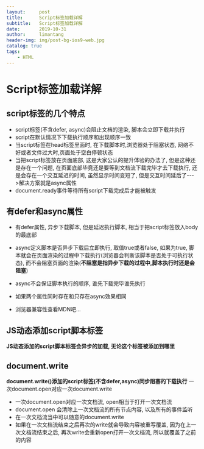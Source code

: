 ```yaml
---
layout:     post
title:      Script标签加载详解
subtitle:   Script标签加载详解
date:       2019-10-31
author:     limantang
header-img: img/post-bg-ios9-web.jpg
catalog: true
tags:
    - HTML
---
```



# Script标签加载详解

## script标签的几个特点

- script标签(不含defer, async)会阻止文档的渲染, 脚本会立即下载并执行
- script在默认情况下下载执行顺序和出现顺序一致
- 当script标签在head标签里面时, 在下载脚本时,浏览器处于阻塞状态, 网络不好或者文件过大时,页面处于空白停顿状态
- 当把script标签放在页面底部, 这是大家公认的提升体验的办法了, 但是这种还是存在一个问题, 在页面底部毕竟还是要等到文档流下载完毕才去下载执行, 还是会存在一个交互延迟的时间, 虽然显示时间变短了, 但是交互时间延后了--->解决方案就是async属性
- document.ready事件等待所有script下载完成后才能被触发

## 有defer和async属性

- 有defer属性, 异步下载脚本, 但是延迟执行脚本, 相当于把script标签放入body的最底部

- async定义脚本是否异步下载后立即执行, 取值true或者false, 如果为true, 脚本就会在页面渲染的过程中下载执行(浏览器会判断该脚本是否处于可执行状态), 而不会阻塞页面的渲染(**不阻塞是指异步下载的过程中,脚本执行时还是会阻塞**)

- async不会保证脚本执行的顺序, 谁先下载完毕谁先执行

- 如果两个属性同时存在和只存在async效果相同 

- 浏览器兼容性查看MDN吧...

## JS动态添加script脚本标签

**JS动态添加的script脚本标签会异步的加载, 无论这个标签被添加到哪里**

## document.write

**document.write()添加的script标签(不含defer,async)同步阻塞的下载执行**
一次document.open对应一次document.write

- 一次document.open对应一次文档流, open相当于打开一次文档流
- document.open 会清除上一次文档流的所有节点内容, 以及所有的事件监听
- 在一次文档流当中可以随意的document.write
- 如果在一次文档流结束之后再次的write就会导致内容被重写覆盖, 因为在上一次文档流结束之后, 再次write会重新open打开一次文档流, 所以就覆盖了之前的内容


